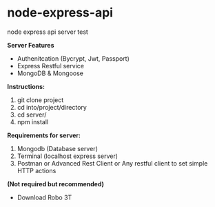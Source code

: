 # node-express-api
node express api server test

**Server Features**
 - Authenitcation (Bycrypt, Jwt, Passport)
 - Express Restful service
 - MongoDB & Mongoose

**Instructions:**
1. git clone project
2. cd into/project/directory
3. cd server/
4. npm install

**Requirements for server:**
1. Mongodb (Database server)
2. Terminal (localhost express server)
3. Postman or Advanced Rest Client or Any restful client to set simple HTTP actions

**(Not required but recommended)**
- Download Robo 3T
